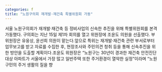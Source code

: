 ```yaml
---
categories: f
title: "노원구의회 재개발·재건축 특별위원회 가동"
---
```

서울 노원구의회가 재개발·재건축 등 정비사업의 신속한 추진을 위해 특별위원회를 본격 가동했다. 구의회는 지난 15일 제1차 회의를 열고 위원장에 조윤도 의원을 선출했다. 부위원장은 유웅상, 윤선희 의원이 맡는다.앞으로 특위는 재개발·재건축 관련 부서로부터 업무보고를 받고 자료를 수집한 후, 현장조사와 주민의견 청취 등을 통해 신속추진을 위한 방안을 도출할 계획이다.조윤도 위원장은 “노원구는 30년이 경과한 재건축 안전진단 대상 아파트가 서울에서 가장 많고 일반주택 또한 주거환경이 열악한 실정”이라며 “노원구민의 주거 생활의 질을 향